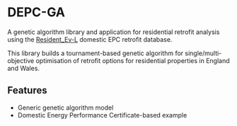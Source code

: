 # DEPC-GA
A genetic algorithm library and application for residential retrofit analysis using the [Resident_Ev-L](https://github.com/soliverit/resident_ev-L_db) domestic EPC retrofit database.

This library builds a tournament-based genetic algorithm for single/multi-objective optimisation of retrofit options for residential properties in England and Wales.  

## Features
- Generic genetic algorithm model
- Domestic Energy Performance Certificate-based example
